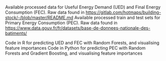 Available processed data for Useful Energy Demand (UED) and Final Energy Consumption (FEC). Raw data found in https://gitlab.com/hotmaps/building-stock/-/blob/master/README.md 
Available processed train and test sets for Primary Energy Consumption (PEC). Raw data found in https://www.data.gouv.fr/fr/datasets/base-de-donnees-nationale-des-batiments/

Code in R for predicting UED and FEC with Random Forests, and visualising feature importances
Code in Python for predicting PEC with Random Forests and Gradient Boosting, and visualising feature importances
